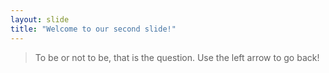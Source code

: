 ```yaml
---
layout: slide
title: "Welcome to our second slide!"
---
```

> To be or not to be, that is the question.
Use the left arrow to go back!
